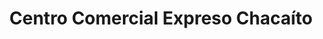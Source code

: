 ---
title: "Centro Comercial Expreso Chacaíto"
url: /caracas/centro-comercial-expreso-chacaito/
shop: centro comercial
---